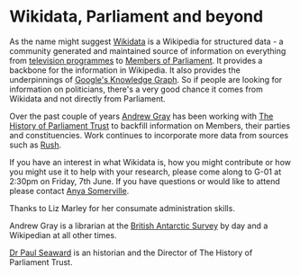 # Wikidata, Parliament and beyond

As the name might suggest [Wikidata](https://www.wikidata.org/wiki/Wikidata:Main_Page) is a Wikipedia for structured data - a community generated and maintained source of information on everything from [television programmes](https://www.wikidata.org/wiki/Q607514) to [Members of Parliament](https://www.wikidata.org/wiki/Q264766). It provides a backbone for the information in Wikipedia. It also provides the underpinnings of [Google's Knowledge Graph](https://en.wikipedia.org/wiki/Knowledge_Graph). So if people are looking for information on politicians, there's a very good chance it comes from Wikidata and not directly from Parliament.

Over the past couple of years [Andrew Gray](https://twitter.com/generalising) has been working with [The History of Parliament Trust](https://www.historyofparliamentonline.org/) to backfill information on Members, their parties and constituencies. Work continues to incorporate more data from sources such as [Rush](https://membersafter1832.historyofparliamentonline.org/).

If you have an interest in what Wikidata is, how you might contribute or how you might use it to help with your research, please come along to G-01 at 2:30pm on Friday, 7th June. If you have questions or would like to attend please contact [Anya Somerville](somervillea@parliament.uk).

Thanks to Liz Marley for her consumate administration skills.

Andrew Gray is a librarian at the [British Antarctic Survey](https://www.bas.ac.uk/) by day and a Wikipedian at all other times.

[Dr Paul Seaward](https://en.wikipedia.org/wiki/Paul_Seaward) is an historian and the Director of The History of Parliament Trust.